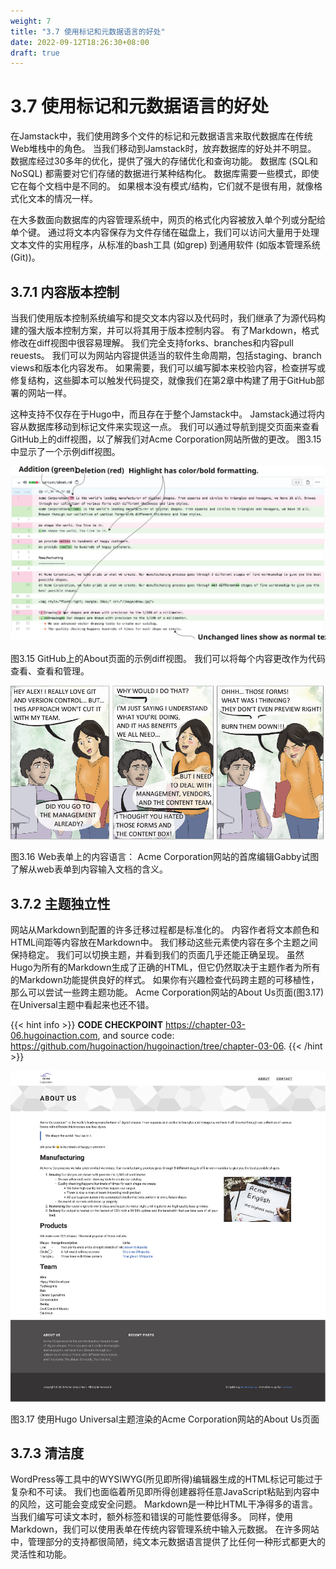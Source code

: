 ```yaml
---
weight: 7
title: "3.7 使用标记和元数据语言的好处"
date: 2022-09-12T18:26:30+08:00
draft: true
---
```


# 3.7 使用标记和元数据语言的好处

在Jamstack中，我们使用跨多个文件的标记和元数据语言来取代数据库在传统Web堆栈中的角色。 当我们移动到Jamstack时，放弃数据库的好处并不明显。 数据库经过30多年的优化，提供了强大的存储优化和查询功能。 数据库 (SQL和NoSQL) 都需要对它们存储的数据进行某种结构化。 数据库需要一些模式，即使它在每个文档中是不同的。 如果根本没有模式/结构，它们就不是很有用，就像格式化文本的情况一样。

在大多数面向数据库的内容管理系统中，网页的格式化内容被放入单个列或分配给单个键。 通过将文本内容保存为文件存储在磁盘上，我们可以访问大量用于处理文本文件的实用程序，从标准的bash工具 (如grep) 到通用软件 (如版本管理系统 (Git))。

## 3.7.1 内容版本控制

当我们使用版本控制系统编写和提交文本内容以及代码时，我们继承了为源代码构建的强大版本控制方案，并可以将其用于版本控制内容。 有了Markdown，格式修改在diff视图中很容易理解。 我们完全支持forks、branches和内容pull reuests。 我们可以为网站内容提供适当的软件生命周期，包括staging、branch views和版本化内容发布。 如果需要，我们可以编写脚本来校验内容，检查拼写或修复结构，这些脚本可以触发代码提交，就像我们在第2章中构建了用于GitHub部署的网站一样。

这种支持不仅存在于Hugo中，而且存在于整个Jamstack中。 Jamstack通过将内容从数据库移动到标记文件来实现这一点。 我们可以通过导航到提交页面来查看GitHub上的diff视图，以了解我们对Acme Corporation网站所做的更改。 图3.15中显示了一个示例diff视图。

![Figure3.15](Figure3.15.svg)

图3.15 GitHub上的About页面的示例diff视图。 我们可以将每个内容更改作为代码查看、查看和管理。

![Figure3.16](Figure3.16.svg)

图3.16 Web表单上的内容语言： Acme Corporation网站的首席编辑Gabby试图了解从web表单到内容输入文档的含义。

## 3.7.2 主题独立性

网站从Markdown到配置的许多迁移过程都是标准化的。 内容作者将文本颜色和HTML间距等内容放在Markdown中。 我们移动这些元素使内容在多个主题之间保持稳定。 我们可以切换主题，并看到我们的页面几乎还能正确呈现。 虽然Hugo为所有的Markdown生成了正确的HTML，但它仍然取决于主题作者为所有的Markdown功能提供良好的样式。
如果你有兴趣检查代码跨主题的可移植性，那么可以尝试一些跨主题功能。 Acme Corporation网站的About Us页面(图3.17)在Universal主题中看起来也还不错。

{{< hint info >}}
**CODE CHECKPOINT**	https://chapter-03-06.hugoinaction.com, and source code: https://github.com/hugoinaction/hugoinaction/tree/chapter-03-06.
{{< /hint >}}

![Figure3.17](Figure3.17.svg)

图3.17 使用Hugo Universal主题渲染的Acme Corporation网站的About Us页面

## 3.7.3 清洁度

WordPress等工具中的WYSIWYG(所见即所得)编辑器生成的HTML标记可能过于复杂和不可读。 我们也面临着所见即所得创建器将任意JavaScript粘贴到内容中的风险，这可能会变成安全问题。 Markdown是一种比HTML干净得多的语言。 当我们编写可读文本时，额外标签和错误的可能性要低得多。 同样，使用Markdown，我们可以使用表单在传统内容管理系统中输入元数据。 在许多网站中，管理部分的支持都很简陋，纯文本元数据语言提供了比任何一种形式都更大的灵活性和功能。